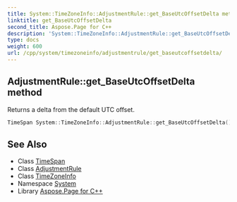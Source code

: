 ```yaml
---
title: System::TimeZoneInfo::AdjustmentRule::get_BaseUtcOffsetDelta method
linktitle: get_BaseUtcOffsetDelta
second_title: Aspose.Page for C++
description: 'System::TimeZoneInfo::AdjustmentRule::get_BaseUtcOffsetDelta method. Returns a delta from the default UTC offset in C++.'
type: docs
weight: 600
url: /cpp/system/timezoneinfo/adjustmentrule/get_baseutcoffsetdelta/
---
```

## AdjustmentRule::get_BaseUtcOffsetDelta method


Returns a delta from the default UTC offset.

```cpp
TimeSpan System::TimeZoneInfo::AdjustmentRule::get_BaseUtcOffsetDelta() const
```

## See Also

* Class [TimeSpan](../../../timespan/)
* Class [AdjustmentRule](../)
* Class [TimeZoneInfo](../../)
* Namespace [System](../../../)
* Library [Aspose.Page for C++](../../../../)
